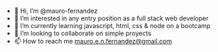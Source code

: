 - 👋 Hi, I’m @mauro-fernandez
- 👀 I’m interested in any entry position as a full stack web developer
- 🌱 I’m currently learning javascript, html, css & node on a bootcamp
- 💞️ I’m looking to collaborate on simple proyects
- 📫 How to reach me mauro.e.n.fernandez@gmail.com

<!---
mauro-fernandez/mauro-fernandez is a ✨ special ✨ repository because its `README.md` (this file) appears on your GitHub profile.
You can click the Preview link to take a look at your changes.
--->
